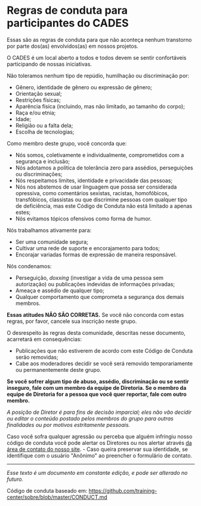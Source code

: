 # Regras de conduta para participantes do CADES

Essas são as regras de conduta para que não aconteça nenhum transtorno por parte dos(as) envolvidos(as) em nossos projetos.

O CADES é um local aberto a todos e todos devem se sentir confortáveis participando de nossas iniciativas.

Não toleramos nenhum tipo de repúdio, humilhação ou discriminação por:

* Gênero, identidade de gênero ou expressão de gênero;
* Orientação sexual;
* Restrições físicas;
* Aparência física (incluindo, mas não limitado, ao tamanho do corpo);
* Raça e/ou etnia;
* Idade;
* Religião ou a falta dela;
* Escolha de tecnologias;

Como membro deste grupo, você concorda que:

* Nós somos, coletivamente e individualmente, comprometidos com a segurança e inclusão;
* Nós adotamos a política de tolerância zero para assédios, perseguições ou discriminações;
* Nós respeitamos limites, identidade e privacidade das pessoas;
* Nós nos abstemos de usar linguagem que possa ser considerada opressiva, como comentários sexistas, racistas, homofóbicos, transfóbicos, classistas ou que discrimine pessoas com qualquer tipo de deficiência, mas este Código de Conduta não está limitado a apenas estes;
* Nós evitamos tópicos ofensivos como forma de humor.

Nós trabalhamos ativamente para:

* Ser uma comunidade segura;
* Cultivar uma rede de suporte e encorajamento para todos;
* Encorajar variadas formas de expressão de maneira responsável.

Nós condenamos:

* Perseguição, _doxxing_ (investigar a vida de uma pessoa sem autorização) ou publicações indevidas de informações privadas;
* Ameaça e assédio de qualquer tipo;
* Qualquer comportamento que comprometa a segurança dos demais membros.

**Essas atitudes NÃO SÃO CORRETAS.** Se você não concorda com estas regras, por favor, cancele sua inscrição neste grupo.

O desrespeito às regras desta comunidade, descritas nesse documento, acarretará em consequências:

- Publicações que não estiverem de acordo com este Código de Conduta serão removidas;
- Cabe aos moderadores decidir se você será removido temporariamente ou permanentemente deste grupo.

**Se você sofrer algum tipo de abuso, assédio, discriminação ou se sentir inseguro, fale com um membro da equipe de Diretoria. Se o membro da equipe de Diretoria for a pessoa que você quer reportar, fale com outro membro.**

*A posição de Diretor é para fins de decisão imparcial; eles não vão decidir ou editar o conteúdo postado pelos membros do grupo para outras finalidades ou por motivos estritamente pessoais.*

Caso você sofra qualquer agressão ou perceba que alguém infringiu nosso código de conduta você pode alertar os Diretores ou nos alertar através [da área de contato do nosso site](https://cades.natal.br). - Caso queira preservar sua identidade, se identifique com o usuário "Anônimo" ao preencher o formulário de contato.

---

*Esse texto é um documento em constante edição, e pode ser alterado no futuro.*

Código de conduta baseado em: https://github.com/training-center/sobre/blob/master/CONDUCT.md
